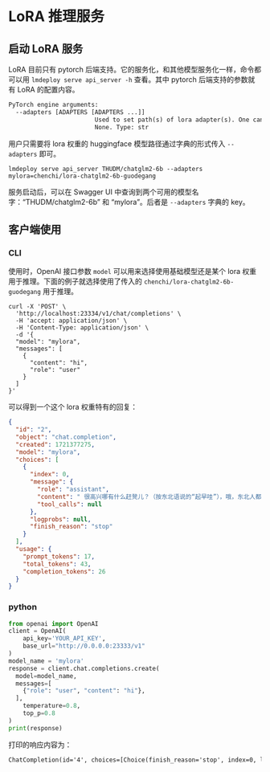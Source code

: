 # LoRA 推理服务

## 启动 LoRA 服务

LoRA 目前只有 pytorch 后端支持。它的服务化，和其他模型服务化一样，命令都可以用 `lmdeploy serve api_server -h` 查看。其中 pytorch 后端支持的参数就有 LoRA 的配置内容。

```txt
PyTorch engine arguments:
  --adapters [ADAPTERS [ADAPTERS ...]]
                        Used to set path(s) of lora adapter(s). One can input key-value pairs in xxx=yyy format for multiple lora adapters. If only have one adapter, one can only input the path of the adapter.. Default:
                        None. Type: str
```

用户只需要将 lora 权重的 huggingface 模型路径通过字典的形式传入 `--adapters` 即可。

```shell
lmdeploy serve api_server THUDM/chatglm2-6b --adapters mylora=chenchi/lora-chatglm2-6b-guodegang
```

服务启动后，可以在 Swagger UI 中查询到两个可用的模型名字：“THUDM/chatglm2-6b” 和 “mylora”。后者是 `--adapters` 字典的 key。

## 客户端使用

### CLI

使用时，OpenAI 接口参数 `model` 可以用来选择使用基础模型还是某个 lora 权重用于推理。下面的例子就选择使用了传入的 `chenchi/lora-chatglm2-6b-guodegang` 用于推理。

```shell
curl -X 'POST' \
  'http://localhost:23334/v1/chat/completions' \
  -H 'accept: application/json' \
  -H 'Content-Type: application/json' \
  -d '{
  "model": "mylora",
  "messages": [
    {
      "content": "hi",
      "role": "user"
    }
  ]
}'
```

可以得到一个这个 lora 权重特有的回复：

```json
{
  "id": "2",
  "object": "chat.completion",
  "created": 1721377275,
  "model": "mylora",
  "choices": [
    {
      "index": 0,
      "message": {
        "role": "assistant",
        "content": " 很高兴哪有什么赶凳儿？（按东北语说的“起早哇”），哦，东北人都学会外语了？",
        "tool_calls": null
      },
      "logprobs": null,
      "finish_reason": "stop"
    }
  ],
  "usage": {
    "prompt_tokens": 17,
    "total_tokens": 43,
    "completion_tokens": 26
  }
}
```

### python

```python
from openai import OpenAI
client = OpenAI(
    api_key='YOUR_API_KEY',
    base_url="http://0.0.0.0:23333/v1"
)
model_name = 'mylora'
response = client.chat.completions.create(
  model=model_name,
  messages=[
    {"role": "user", "content": "hi"},
  ],
    temperature=0.8,
    top_p=0.8
)
print(response)
```

打印的响应内容为：

```txt
ChatCompletion(id='4', choices=[Choice(finish_reason='stop', index=0, logprobs=None, message=ChatCompletionMessage(content=' 很高兴能够见到你哪，我也在辐射区开了个愣儿，你呢，还活着。', role='assistant', function_call=None, tool_calls=None))], created=1721377497, model='mylora', object='chat.completion', service_tier=None, system_fingerprint=None, usage=CompletionUsage(completion_tokens=22, prompt_tokens=17, total_tokens=39))
```
